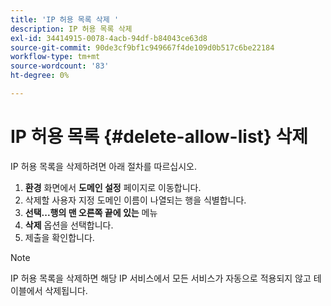 ```yaml
---
title: 'IP 허용 목록 삭제 '
description: IP 허용 목록 삭제
exl-id: 34414915-0078-4acb-94df-b84043ce63d8
source-git-commit: 90de3cf9bf1c949667f4de109d0b517c6be22184
workflow-type: tm+mt
source-wordcount: '83'
ht-degree: 0%

---
```


# IP 허용 목록 {#delete-allow-list} 삭제

IP 허용 목록을 삭제하려면 아래 절차를 따르십시오.

1. **환경** 화면에서 **도메인 설정** 페이지로 이동합니다.
1. 삭제할 사용자 지정 도메인 이름이 나열되는 행을 식별합니다.
1. **선택...행의 맨 오른쪽 끝에 있는** 메뉴
1. **삭제** 옵션을 선택합니다.
1. 제출을 확인합니다.

>[!NOTE]
>IP 허용 목록을 삭제하면 해당 IP 서비스에서 모든 서비스가 자동으로 적용되지 않고 테이블에서 삭제됩니다.
